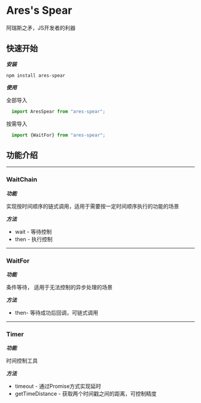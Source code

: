 # Ares's Spear

阿瑞斯之矛，JS开发者的利器

## 快速开始

***安装***

`npm install ares-spear`

***使用***

全部导入
```javascript
  import AresSpear from "ares-spear";
```
按需导入
```javascript
  import {WaitFor} from "ares-spear";
```

## 功能介绍
---
### WaitChain

***功能***

实现按时间顺序的链式调用，适用于需要按一定时间顺序执行的功能的场景

***方法***

* wait - 等待控制
* then - 执行控制
---
### WaitFor

***功能***

条件等待， 适用于无法控制的异步处理的场景

***方法***

* then- 等待成功后回调，可链式调用
---
### Timer  
***功能***

时间控制工具

***方法***

* timeout - 通过Promise方式实现延时
* getTimeDistance - 获取两个时间戳之间的距离，可控制精度
